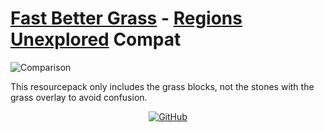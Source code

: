 # [Fast Better Grass](https://modrinth.com/resourcepack/fast-better-grass) - [Regions Unexplored](https://modrinth.com/mod/regions-unexplored) Compat

![Comparison](https://cdn.modrinth.com/data/cached_images/87a3c8e188b156b9ed7f2f9c3d9a21c180e14eae.png)

This resourcepack only includes the grass blocks, not the stones with the grass overlay to avoid confusion.

<div align="center">
<a href="https://github.com/Fyoncle/FastBetterGrass-RegionsUnexplored-Compat" rel="noopener nofollow ugc">
<img src="https://wsrv.nl/?url=https://i.ibb.co/N9s5hz1/github.png" alt="GitHub"></a> 
